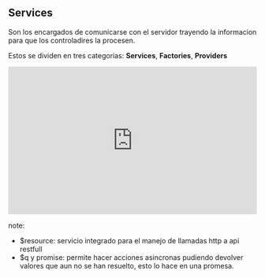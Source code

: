 ##  Services

Son los encargados de comunicarse con el servidor trayendo la informacion para que los controladires la procesen.

Estos se dividen en tres categorias: **Services**, **Factories**, **Providers**

<iframe width="100%" height="300" src="http://jsfiddle.net/saidgeek/L4768c8t/embedded/js,html,result/" allowfullscreen="allowfullscreen" frameborder="0"></iframe>

note: 
- $resource: servicio integrado para el manejo de llamadas http a api restfull
- $q y promise: permite hacer acciones asincronas pudiendo devolver valores que aun no se han resuelto, esto lo hace en una promesa.